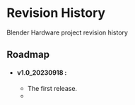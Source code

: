 # Revision History

Blender Hardware project revision history

## Roadmap

- #### __v1.0_20230918 :__ 
    - The first release.
    - 
